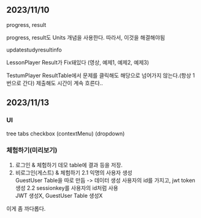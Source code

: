 ## 2023/11/10

progress, result

progress, result도 Units 개념을 사용한다.
따라서, 이것을 해결해야됨

updatestudyresultinfo

LessonPlayer
Result가 Fix돼있다 (영상, 예제1, 예제2, 예제3)

TestumPlayer
ResultTable에서 문제를 클릭해도 해당으로 넘어가지 않는다.(항상 1번으로 간다)
제출해도 시간이 계속 흐른다..

## 2023/11/13

### UI

tree
tabs
checkbox
(contextMenu)
(dropdown)

### 체험하기(미리보기)

1. 로그인 & 체험하기
   데모 table에 결과 등을 저장.
2. 비로그인(게스트) & 체험하기
   2.1 익명의 사용자 생성  
   GuestUser Table을 따로 만듬 -> 데이터 생성
   사용자의 id를 가지고, jwt token생성
   2.2 sessionkey를 사용자의 id처럼 사용  
   JWT 생성X, GuestUser Table 생성X

이게 좀 까다롭다.
